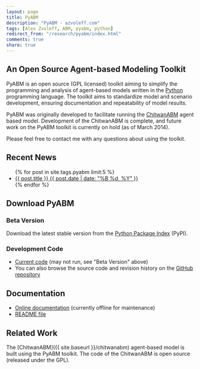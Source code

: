 ```yaml
---
layout: page
title: PyABM
description: "PyABM - azvoleff.com"
tags: [Alex Zvoleff, ABM, pyabm, python]
redirect_from: "/research/pyabm/index.html"
comments: true
share: true
---
```



## An Open Source Agent-based Modeling Toolkit
PyABM is an open source (GPL licensed) toolkit aiming to simplify the 
programming and analysis of agent-based models written in the
[Python](http://www.python.org) programming language. The toolkit aims to 
standardize model and scenario development, ensuring documentation and
repeatability of model results.

PyABM was originally developed to facilitate running the 
[ChitwanABM](/chitwanabm) agent based model. Development of the ChitwanABM is 
complete, and future work on the PyABM toolkit is currently on hold (as of 
March 2014).

Please feel free to contact me with any questions about using the toolkit.

## Recent News

<ul class="post-list">
{% for post in site.tags.pyabm limit:5 %} 
  <li><article><a href="{{ site.url }}{{ post.url }}">{{ post.title }} <span class="entry-date"><time datetime="{{ post.date | date_to_xmlschema }}">{{ post.date | date: "%B %d, %Y" }}</time></span></a></article></li>
{% endfor %}
</ul>

## Download PyABM

### Beta Version

Download the latest stable version from the [Python Package 
Index](http://pypi.python.org/pypi/pyabm) (PyPI).

### Development Code

* [Current code](https://github.com/azvoleff/pyabm/zipball/master)
  (may not run, see "Beta Version" above)
* You can also browse the source code and revision history on the
  [GitHub repository](https://github.com/azvoleff/pyabm)

## Documentation

* [Online documentation](http://azvoleff.com/PyABM_doc) (currently offline for 
maintenance)
* [README file](https://raw.github.com/azvoleff/pyabm/master/README.rst)

## Related Work

The [ChitwanABM]({{  site.baseurl }}/chitwanabm) agent-based model is built 
using the PyABM toolkit. The code of the ChitwanABM is open source (released 
under the GPL).

